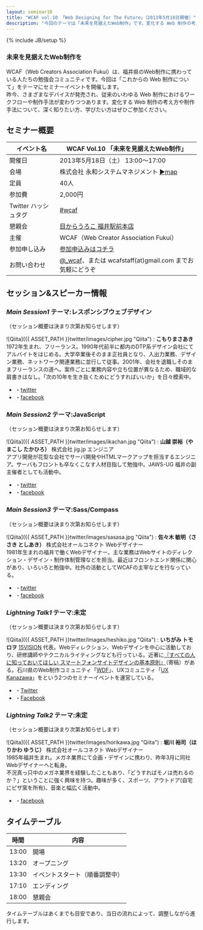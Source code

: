 ```yaml
---
layout: seminar10
title: "WCAF vol.10 「Web Designing for The Future」（2013年5月18日開催）"
description: "今回のテーマは「未来を見据えたWeb制作」です。変化する Web 制作の考え方や制作手法について、深く知りたい方、学びたい方はぜひご参加ください。"
---
```

{% include JB/setup %}

### 未来を見据えたWeb制作を

WCAF（Web Creators Association Fukui）は、福井県のWeb制作に携わっている人たちの勉強会コミュニティです。今回は「これからの Web 制作について」をテーマにセミナーイベントを開催します。  
昨今、さまざまなデバイスが発売され、従来のいわゆる Web 制作におけるワークフローや制作手法が変わりつつあります。変化する Web 制作の考え方や制作手法について、深く知りたい方、学びたい方はぜひご参加ください。

<h2 id="info">セミナー概要</h2>

イベント名    |   WCAF Vol.10 「未来を見据えたWeb制作」
--------|------
開催日    |   2013年5月18日（土） 13:00〜17:00
会場    |   株式会社 永和システムマネジメント [▶map](https://maps.google.co.jp/maps?q=+%E7%A6%8F%E4%BA%95%E5%B8%82%E5%95%8F%E5%B1%8B%E7%94%BA3-111&hl=ja&ie=UTF8&ll=36.059299,136.250038&spn=0.01804,0.031285&sll=34.728949,138.455511&sspn=37.195449,64.072266&hnear=%E7%A6%8F%E4%BA%95%E7%9C%8C%E7%A6%8F%E4%BA%95%E5%B8%82%E5%95%8F%E5%B1%8B%E7%94%BA%EF%BC%93%E4%B8%81%E7%9B%AE%EF%BC%91%EF%BC%91%EF%BC%91&t=m&z=15&iwloc=r0&brcurrent=3,0x5ff8beaf3b742b4f:0xa41b1476580dbbbd,0)
定員    |   40人
参加費    |   2,000円
Twitter ハッシュタグ    |   [#wcaf](https://twitter.com/search?q=%23wcaf)
懇親会    |   [目からうろこ 福井駅前本店](http://tabelog.com/fukui/A1801/A180101/18004460/)
主催    |   WCAF（Web Creator Association Fukui）
参加申し込み    |   [参加申込みはコチラ](http://kokucheese.com/event/index/82925/)
お問い合わせ    |   [@_wcaf](https://twitter.com/_wcaf)、または wcafstaff(at)gmail.com までお気軽にどうぞ

<h2 id="session">セッション&amp;スピーカー情報</h2>

### _Main Session1_ テーマ:レスポンシブウェブデザイン

（セッション概要は決まり次第お知らせします）

![Qiita]({{ ASSET_PATH }}twitter/images/cipher.jpg "Qiita")
: **こもりまさあき**  1972年生まれ、フリーランス。1990年代前半に都内のDTP系デザイン会社にてアルバイトをはじめる。大学卒業後そのまま正社員となり、入出力業務、デザイン業務、ネットワーク関連業務に並行して従事。2001年、会社を退職しそのままフリーランスの道へ。案件ごとに業務内容や立ち位置が異なるため、職域的な肩書きはなし。「次の10年を生き抜くためにどうすればいいか」を日々模索中。  
<ul>
  <li>・<a href="https://twitter.com/cipher" target="_blank" class="tw">twitter</a></li>
  <li>・<a href="https://www.facebook.com/gaspanik" target="_blank" class="fb">facebook</a></li>
</ul>  

### _Main Session2_ テーマ:JavaScript

（セッション概要は決まり次第お知らせします）

![Qiita]({{ ASSET_PATH }}twitter/images/ikachan.jpg "Qiita")
: **山越 崇裕（やまこし たかひろ）**  株式会社 jig.jp エンジニア  
アプリ開発が花型な会社でサーバ開発やHTMLマークアップを担当するエンジニア。サーバもフロントも卒なくこなす人材目指して勉強中。JAWS-UG 福井の副主催者としても活動中。
<ul>
  <li>・<a href="https://twitter.com/mirutover" target="_blank" class="tw">twitter</a></li>
  <li>・<a href="https://www.facebook.com/takahiro.yamakoshi" target="_blank" class="fb">facebook</a></li>
</ul>    
  
### _Main Session3_ テーマ:Sass/Compass

（セッション概要は決まり次第お知らせします）

![Qiita]({{ ASSET_PATH }}twitter/images/sasasa.jpg "Qiita")
: **佐々木 敏明（ささき としあき）**  株式会社オールコネクト Webデザイナー  
1981年生まれの福井で働くWebデザイナー。主な業務はWebサイトのディレクション・デザイン・制作体制管理などを担当。最近はフロントエンド関係に関心があり、いろいろと勉強中。社外の活動としてWCAFの主宰などを行なっている。
<ul>
  <li>・<a href="https://twitter.com/shirokuro331" target="_blank" class="tw">twitter</a></li>
  <li>・<a href="https://twitter.com/shirokuro331" target="_blank" class="fb">facebook</a></li>
</ul>  



### _Lightning Talk1_ テーマ:未定

（セッション概要は決まり次第お知らせします）

![Qiita]({{ ASSET_PATH }}twitter/images/heshiko.jpg "Qiita")
: **いちがみ トモロヲ**  [15VISION](http://15vision.jp/) 代表。Webディレクション、Webデザインを中心に活動しており、研修講師やテクニカルライティングなども行っている。近著に[『すべての人に知っておいてほしい スマートフォンサイトデザインの基本原則』](http://www.amazon.co.jp/dp/4844362844/)（寄稿）がある。石川県のWeb制作コミュニティ「[WDF](http://wdf.jp/)」、UXコミュニティ「[UX Kanazawa](http://uxkanazawa.15vision.jp/)」をという2つのセミナーイベントを運営している。  
<ul>
  <li>・<a href="https://twitter.com/ichigami" target="_blank">Twitter</a></li>
  <li>・<a href="https://www.facebook.com/tomooichigami" target="_blank">Facebook</a></li>
</ul>

### _Lightning Talk2_ テーマ:未定

（セッション概要は決まり次第お知らせします）

![Qiita]({{ ASSET_PATH }}twitter/images/horikawa.jpg "Qiita")
: **堀川 裕司（ほりかわ ゆうじ）**  株式会社オールコネクト Webデザイナー  
1985年福井生まれ。メガネ業界にて企画・デザインに携わり、昨年3月に同社Webデザイナーへと転身。  
不況真っ只中のメガネ業界を経験したこともあり、「どうすればモノは売れるのか？」ということに強く興味を持つ。趣味が多く、スポーツ、アウトドア(自宅にピザ窯を所有)、音楽と幅広く活動中。 
<ul>
  <li>・<a href="https://www.facebook.com/yuji.horikawa.5" target="_blank" class="fb">facebook</a></li>
</ul>



<h2 id="timetable">タイムテーブル</h2>


時間    |   内容
--------|------
13:00    |   開場
13:20    |   オープニング
13:30    |   イベントスタート（順番調整中）
17:10    |   エンディング
18:00    |   懇親会

<p class="note">タイムテーブルはあくまでも目安であり、当日の流れによって、調整しながら進行します。</p>